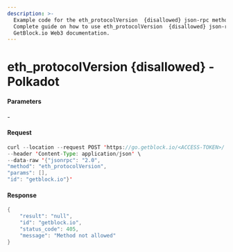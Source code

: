 ```yaml
---
description: >-
  Example code for the eth_protocolVersion  {disallowed} json-rpc method.
  Сomplete guide on how to use eth_protocolVersion  {disallowed} json-rpc in
  GetBlock.io Web3 documentation.
---
```


# eth\_protocolVersion {disallowed} - Polkadot

#### Parameters

\-

#### Request

```java
curl --location --request POST 'https://go.getblock.io/<ACCESS-TOKEN>/' \
--header 'Content-Type: application/json' \
--data-raw '{"jsonrpc": "2.0",
"method": "eth_protocolVersion",
"params": [],
"id": "getblock.io"}'
```

#### Response

```java
{
    "result": "null",
    "id": "getblock.io",
    "status_code": 405,
    "message": "Method not allowed"
}
```
